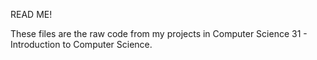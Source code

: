 READ ME!

These files are the raw code from my projects in Computer Science 31 - Introduction to Computer Science.
